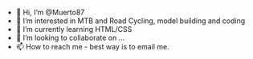 - 👋 Hi, I’m @Muerto87
- 👀 I’m interested in MTB and Road Cycling, model building and coding
- 🌱 I’m currently learning HTML/CSS
- 💞️ I’m looking to collaborate on ...
- 📫 How to reach me - best way is to email me.

<!---
Muerto87/Muerto87 is a ✨ special ✨ repository because its `README.md` (this file) appears on your GitHub profile.
You can click the Preview link to take a look at your changes.
--->
